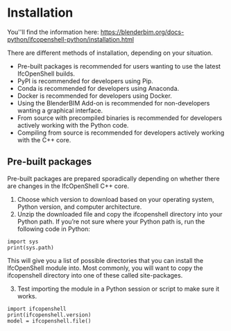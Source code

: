 # Installation

You''ll find the information here: https://blenderbim.org/docs-python/ifcopenshell-python/installation.html


There are different methods of installation, depending on your situation.

* Pre-built packages is recommended for users wanting to use the latest IfcOpenShell builds.
* PyPI is recommended for developers using Pip.
* Conda is recommended for developers using Anaconda.
* Docker is recommended for developers using Docker.
* Using the BlenderBIM Add-on is recommended for non-developers wanting a graphical interface.
* From source with precompiled binaries is recommended for developers actively working with the Python code.
* Compiling from source is recommended for developers actively working with the C++ core.

## Pre-built packages
Pre-built packages are prepared sporadically depending on whether there are changes in the IfcOpenShell C++ core.

1. Choose which version to download based on your operating system, Python version, and computer architecture.
2. Unzip the downloaded file and copy the ifcopenshell directory into your Python path. If you’re not sure where your Python path is, run the following code in Python:
```
import sys
print(sys.path)
```
This will give you a list of possible directories that you can install the IfcOpenShell module into. Most commonly, you will want to copy the ifcopenshell directory into one of these called site-packages.

3. Test importing the module in a Python session or script to make sure it works.
```
import ifcopenshell
print(ifcopenshell.version)
model = ifcopenshell.file()
```
